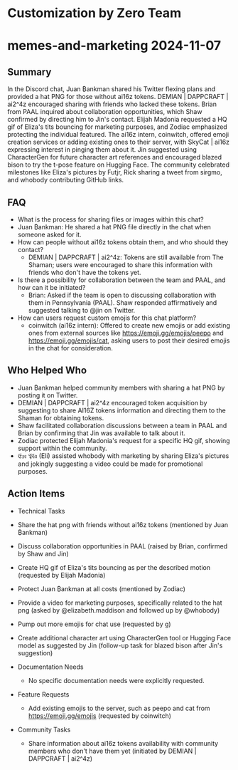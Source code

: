 # Customization by Zero Team

# memes-and-marketing 2024-11-07

## Summary
 In the Discord chat, Juan ₿ankman shared his Twitter flexing plans and provided a hat PNG for those without ai16z tokens. DEMIAN | DAPPCRAFT | ai2^4z encouraged sharing with friends who lacked these tokens. Brian from PAAL inquired about collaboration opportunities, which Shaw confirmed by directing him to Jin's contact. Elijah Madonia requested a HQ gif of Eliza's tits bouncing for marketing purposes, and Zodiac emphasized protecting the individual featured. The ai16z intern, coinwitch, offered emoji creation services or adding existing ones to their server, with SkyCat | ai16z expressing interest in pinging them about it. Jin suggested using CharacterGen for future character art references and encouraged blazed bison to try the t-pose feature on Hugging Face. The community celebrated milestones like Eliza's pictures by Futjr, Rick sharing a tweet from sirgmo, and whobody contributing GitHub links.

## FAQ
 - What is the process for sharing files or images within this chat?
  - Juan ₿ankman: He shared a hat PNG file directly in the chat when someone asked for it.
- How can people without ai16z tokens obtain them, and who should they contact?
  - DEMIAN | DAPPCRAFT | ai2^4z: Tokens are still available from The Shaman; users were encouraged to share this information with friends who don't have the tokens yet.
- Is there a possibility for collaboration between the team and PAAL, and how can it be initiated?
  - Brian: Asked if the team is open to discussing collaboration with them in Pennsylvania (PAAL). Shaw responded affirmatively and suggested talking to @jin on Twitter.
- How can users request custom emojis for this chat platform?
  - coinwitch (ai16z intern): Offered to create new emojis or add existing ones from external sources like https://emoji.gg/emojis/peepo and https://emoji.gg/emojis/cat, asking users to post their desired emojis in the chat for consideration.

## Who Helped Who
 - Juan ₿ankman helped community members with sharing a hat PNG by posting it on Twitter.
- DEMIAN | DAPPCRAFT | ai2^4z encouraged token acquisition by suggesting to share AI16Z tokens information and directing them to the Shaman for obtaining tokens.
- Shaw facilitated collaboration discussions between a team in PAAL and Brian by confirming that Jin was available to talk about it.
- Zodiac protected Elijah Madonia's request for a specific HQ gif, showing support within the community.
- 𝔈𝔵𝔢 𝔓𝔩𝔞 (Eli) assisted whobody with marketing by sharing Eliza's pictures and jokingly suggesting a video could be made for promotional purposes.

## Action Items
 - Technical Tasks
  - Share the hat png with friends without ai16z tokens (mentioned by Juan ₿ankman)
  - Discuss collaboration opportunities in PAAL (raised by Brian, confirmed by Shaw and Jin)
  - Create HQ gif of Eliza's tits bouncing as per the described motion (requested by Elijah Madonia)
  - Protect Juan ₿ankman at all costs (mentioned by Zodiac)
  - Provide a video for marketing purposes, specifically related to the hat png (asked by @elizabeth.maddison and followed up by @whobody)
  - Pump out more emojis for chat use (requested by g)
  - Create additional character art using CharacterGen tool or Hugging Face model as suggested by Jin (follow-up task for blazed bison after Jin's suggestion)

- Documentation Needs
  - No specific documentation needs were explicitly requested.

- Feature Requests
  - Add existing emojis to the server, such as peepo and cat from https://emoji.gg/emojis (requested by coinwitch)

- Community Tasks
  - Share information about ai16z tokens availability with community members who don't have them yet (initiated by DEMIAN | DAPPCRAFT | ai2^4z)

